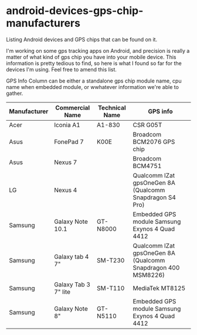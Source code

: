 # android-devices-gps-chip-manufacturers
Listing Android devices and GPS chips that can be found on it.

I'm working on some gps tracking apps on Android, and precision is really a matter of what kind of gps chip you have into your mobile device.
This information is pretty tedious to find, so here is what I found so far for the devices I'm using. Feel free to amend this list.

GPS Info Column can be either a standalone gps chip module name, cpu name when embedded module, or wwhatever information we're able to gather.

Manufacturer    |   Commercial Name     |   Technical Name  |   GPS info
-------------   |   -------------       |   --------------  | -------------
Acer            |  Iconia A1            |   A1-830          | CSR G05T
Asus            |  FonePad 7            |   K00E            | Broadcom BCM2076 GPS chip
Asus            |  Nexus 7              |                   | Broadcom BCM4751
LG              |  Nexus 4              |                   | Qualcomm IZat gpsOneGen 8A (Qualcomm Snapdragon S4 Pro)
Samsung         |  Galaxy Note 10.1     |   GT-N8000        | Embedded GPS module Samsung Exynos 4 Quad 4412
Samsung         |  Galaxy tab 4 7"      |   SM-T230         | Qualcomm IZat gpsOneGen 8A (Qualcomm Snapdragon 400 MSM8226)
Samsung         |  Galaxy Tab 3 7" lite |   SM-T110         | MediaTek MT8125
Samsung         |  Galaxy Note 8"       |   GT-N5110        | Embedded GPS module Samsung Exynos 4 Quad 4412
